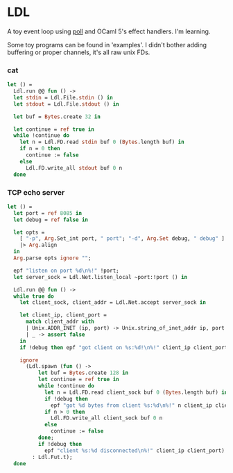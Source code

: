 
# LDL

A toy event loop using [poll](https://github.com/anuragsoni/poll) and OCaml 5's effect handlers.
I'm learning.

Some toy programs can be found in 'examples'. I didn't bother adding buffering or
proper channels, it's all raw unix FDs.

### cat

```ocaml
let () =
  Ldl.run @@ fun () ->
  let stdin = Ldl.File.stdin () in
  let stdout = Ldl.File.stdout () in

  let buf = Bytes.create 32 in

  let continue = ref true in
  while !continue do
    let n = Ldl.FD.read stdin buf 0 (Bytes.length buf) in
    if n = 0 then
      continue := false
    else
      Ldl.FD.write_all stdout buf 0 n
  done
```

### TCP echo server

```ocaml
let () =
  let port = ref 8085 in
  let debug = ref false in

  let opts =
    [ "-p", Arg.Set_int port, " port"; "-d", Arg.Set debug, " debug" ]
    |> Arg.align
  in
  Arg.parse opts ignore "";

  epf "listen on port %d\n%!" !port;
  let server_sock = Ldl.Net.listen_local ~port:!port () in

  Ldl.run @@ fun () ->
  while true do
    let client_sock, client_addr = Ldl.Net.accept server_sock in

    let client_ip, client_port =
      match client_addr with
      | Unix.ADDR_INET (ip, port) -> Unix.string_of_inet_addr ip, port
      | _ -> assert false
    in
    if !debug then epf "got client on %s:%d!\n%!" client_ip client_port;

    ignore
      (Ldl.spawn (fun () ->
          let buf = Bytes.create 128 in
          let continue = ref true in
          while !continue do
            let n = Ldl.FD.read client_sock buf 0 (Bytes.length buf) in
            if !debug then
              epf "got %d bytes from client %s:%d\n%!" n client_ip client_port;
            if n > 0 then
              Ldl.FD.write_all client_sock buf 0 n
            else
              continue := false
          done;
          if !debug then
            epf "client %s:%d disconnected\n%!" client_ip client_port)
        : Ldl.Fut.t);
  done
```
